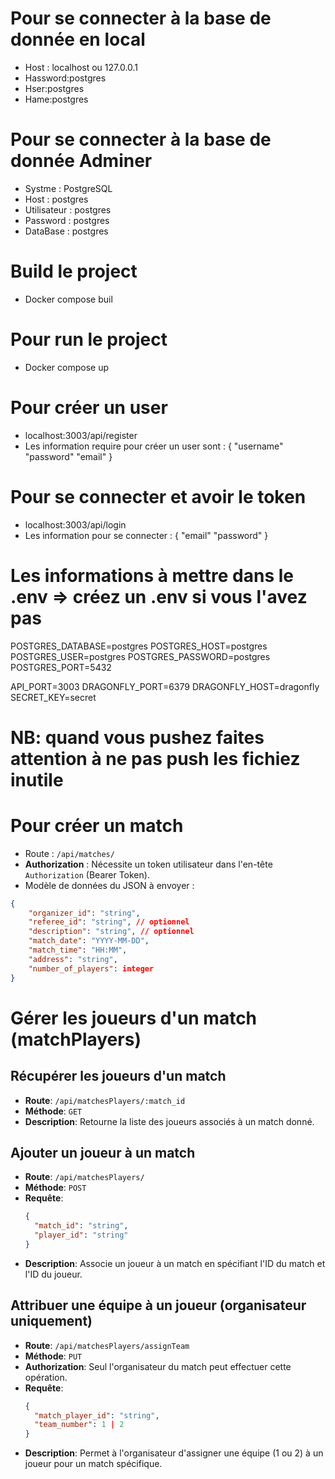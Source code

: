 # Pour se connecter à la base de donnée en local 
- Host : localhost ou 127.0.0.1
- Hassword:postgres
- Hser:postgres
- Hame:postgres

# Pour se connecter à la base de donnée Adminer 

- Systme : PostgreSQL
- Host : postgres 
- Utilisateur : postgres 
- Password : postgres 
- DataBase : postgres

# Build le project 

- Docker compose buil 

# Pour run le project 

- Docker compose up 


# Pour créer un user 

- localhost:3003/api/register 
- Les information require pour créer un user sont : 
{
    "username"
    "password"
    "email"
}

# Pour se connecter et avoir le token 

- localhost:3003/api/login
- Les information pour se connecter : 
{
    "email"
    "password"
}

# Les informations à mettre dans le .env => créez un .env si vous l'avez pas 

POSTGRES_DATABASE=postgres
POSTGRES_HOST=postgres
POSTGRES_USER=postgres
POSTGRES_PASSWORD=postgres
POSTGRES_PORT=5432

API_PORT=3003
DRAGONFLY_PORT=6379
DRAGONFLY_HOST=dragonfly
SECRET_KEY=secret


# NB: quand vous pushez faites attention à ne pas push les fichiez inutile

# Pour créer un match 

- Route : `/api/matches/`
- **Authorization** : Nécessite un token utilisateur dans l'en-tête `Authorization` (Bearer Token).
- Modèle de données du JSON à envoyer : 
```json
{
    "organizer_id": "string",
    "referee_id": "string", // optionnel
    "description": "string", // optionnel
    "match_date": "YYYY-MM-DD",
    "match_time": "HH:MM",
    "address": "string",
    "number_of_players": integer
}
```

# Gérer les joueurs d'un match (matchPlayers)

## **Récupérer les joueurs d'un match**
- **Route**: `/api/matchesPlayers/:match_id`
- **Méthode**: `GET`
- **Description**: Retourne la liste des joueurs associés à un match donné.

## **Ajouter un joueur à un match**
- **Route**: `/api/matchesPlayers/`
- **Méthode**: `POST`
- **Requête**:
    ```json
    {
      "match_id": "string",
      "player_id": "string"
    }
    ```
- **Description**: Associe un joueur à un match en spécifiant l'ID du match et l'ID du joueur.

## **Attribuer une équipe à un joueur (organisateur uniquement)**
- **Route**: `/api/matchesPlayers/assignTeam`
- **Méthode**: `PUT`
- **Authorization**: Seul l'organisateur du match peut effectuer cette opération.
- **Requête**:
    ```json
    {
      "match_player_id": "string",
      "team_number": 1 | 2
    }
    ```
- **Description**: Permet à l'organisateur d'assigner une équipe (1 ou 2) à un joueur pour un match spécifique.
